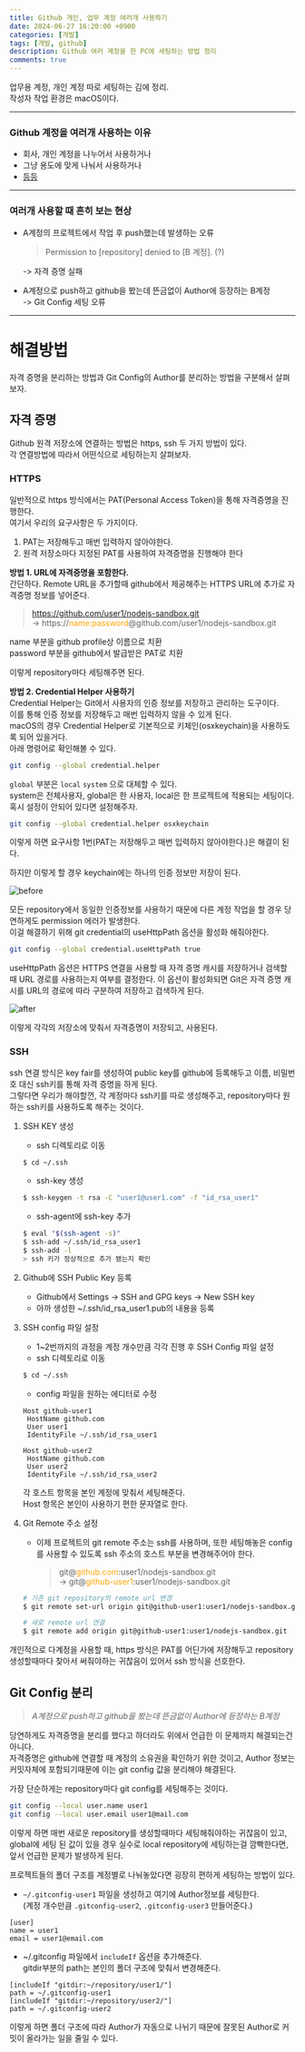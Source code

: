 ```yaml
---
title: Github 개인, 업무 계정 여러개 사용하기
date: 2024-06-27 16:20:00 +0900
categories: [개발]
tags: [개발, github]
description: Github 여러 계정을 한 PC에 세팅하는 방법 정리
comments: true
---
```


업무용 계정, 개인 계정 따로 세팅하는 김에 정리.<br/>
작성자 작업 환경은 macOS이다.

---

### Github 계정을 여러개 사용하는 이유

- 회사, 개인 계정을 나누어서 사용하거나
- 그냥 용도에 맞게 나눠서 사용하거나
- [등등](https://docs.github.com/en/account-and-profile/setting-up-and-managing-your-personal-account-on-github/managing-your-personal-account/managing-multiple-accounts#about-management-of-multiple-accounts)

---

### 여러개 사용할 때 흔히 보는 현상

- A계정의 프로젝트에서 작업 후 push했는데 발생하는 오류

  > Permission to [repository] denied to [B 계정]. (?)

  -> 자격 증명 실패

- A계정으로 push하고 github을 봤는데 뜬금없이 Author에 등장하는 B계정<br/>
  -> Git Config 세팅 오류

---

# 해결방법

자격 증명을 분리하는 방법과 Git Config의 Author를 분리하는 방법을 구분해서 살펴보자.

## 자격 증명

Github 원격 저장소에 연결하는 방법은 https, ssh 두 가지 방법이 있다.<br/>
각 연결방법에 따라서 어떤식으로 세팅하는지 살펴보자.

### HTTPS

일반적으로 https 방식에서는 PAT(Personal Access Token)을 통해 자격증명을 진행한다.<br/>
여기서 우리의 요구사항은 두 가지이다.

1. PAT는 저장해두고 매번 입력하지 않아야한다.
2. 원격 저장소마다 지정된 PAT를 사용하여 자격증명을 진행해야 한다

**방법 1. URL에 자격증명을 포함한다.**<br/>
간단하다. Remote URL을 추가할때 github에서 제공해주는 HTTPS URL에 추가로 자격증명 정보를 넣어준다.

> https://github.com/user1/nodejs-sandbox.git<br/>
> -> https://<span style="color:orange">name:password</span>@github.com/user1/nodejs-sandbox.git

name 부분을 github profile상 이름으로 치환<br/>
password 부분을 github에서 발급받은 PAT로 치환

이렇게 repository마다 세팅해주면 된다.

**방법 2. Credential Helper 사용하기**<br/>
Credential Helper는 Git에서 사용자의 인증 정보를 저장하고 관리하는 도구이다.<br/>
이를 통해 인증 정보를 저장해두고 매번 입력하지 않을 수 있게 된다.<br/>
macOS의 경우 Credential Helper로 기본적으로 키체인(osxkeychain)을 사용하도록 되어 있을거다.<br/>
아래 명령어로 확인해볼 수 있다.

```bash
git config --global credential.helper
```

`global` 부분은 `local` `system` 으로 대체할 수 있다.<br/>
system은 전체사용자, global은 한 사용자, local은 한 프로젝트에 적용되는 세팅이다.<br/>
혹시 설정이 안되어 있다면 설정해주자.

```bash
git config --global credential.helper osxkeychain
```

이렇게 하면 요구사항 1번(PAT는 저장해두고 매번 입력하지 않아야한다.)은 해결이 된다.

하지만 이렇게 할 경우 keychain에는 하나의 인증 정보만 저장이 된다.

![before](/assets/post/2024-06-27/keychain-before.png)

모든 repository에서 동일한 인증정보를 사용하기 때문에 다른 계정 작업을 할 경우 당연하게도 permission 에러가 발생한다.<br/>
이걸 해결하기 위해 git credential의 useHttpPath 옵션을 활성화 해줘야한다.

```bash
git config --global credential.useHttpPath true
```

useHttpPath 옵션은 HTTPS 연결을 사용할 때 자격 증명 캐시를 저장하거나 검색할 때 URL 경로를 사용하는지 여부를 결정한다. 이 옵션이 활성화되면 Git은 자격 증명 캐시를 URL의 경로에 따라 구분하여 저장하고 검색하게 된다.

![after](/assets/post/2024-06-27/keychain-after.png)

이렇게 각각의 저장소에 맞춰서 자격증명이 저장되고, 사용된다.

### SSH

ssh 연결 방식은 key fair를 생성하여 public key를 github에 등록해두고 이름, 비밀번호 대신 ssh키를 통해 자격 증명을 하게 된다.<br/>
그렇다면 우리가 해야할껀, 각 계정마다 ssh키를 따로 생성해주고, repository마다 원하는 ssh키를 사용하도록 해주는 것이다.

1. SSH KEY 생성

   - ssh 디렉토리로 이동

   ```bash
   $ cd ~/.ssh
   ```

   - ssh-key 생성

   ```bash
   $ ssh-keygen -t rsa -C "user1@user1.com" -f "id_rsa_user1"
   ```

   - ssh-agent에 ssh-key 추가

   ```bash
   $ eval "$(ssh-agent -s)"
   $ ssh-add ~/.ssh/id_rsa_user1
   $ ssh-add -l
   > ssh 키가 정상적으로 추가 됐는지 확인
   ```

2. Github에 SSH Public Key 등록
   - Github에서 Settings -> SSH and GPG keys -> New SSH key
   - 아까 생성한 ~/.ssh/id_rsa_user1.pub의 내용을 등록
3. SSH config 파일 설정

   - 1~2번까지의 과정을 계정 개수만큼 각각 진행 후 SSH Config 파일 설정
   - ssh 디렉토리로 이동

   ```bash
   $ cd ~/.ssh
   ```

   - config 파일을 원하는 에디터로 수정

   ```
   Host github-user1
    HostName github.com
    User user1
    IdentityFile ~/.ssh/id_rsa_user1

   Host github-user2
    HostName github.com
    User user2
    IdentityFile ~/.ssh/id_rsa_user2
   ```

   각 호스트 항목을 본인 계정에 맞춰서 세팅해준다.<br/>
   Host 항목은 본인이 사용하기 편한 문자열로 한다.

4. Git Remote 주소 설정

   - 이제 프로젝트의 git remote 주소는 ssh를 사용하며, 또한 세팅해놓은 config를 사용할 수 있도록 ssh 주소의 호스트 부분을 변경해주어야 한다.
     > git@<span style="color:orange">github.com</span>:user1/nodejs-sandbox.git<br/>
     > -> git@<span style="color:orange">github-user1</span>:user1/nodejs-sandbox.git

   ```bash
   # 기존 git repository의 remote url 변경
   $ git remote set-url origin git@github-user1:user1/nodejs-sandbox.git

   # 새로 remote url 연결
   $ git remote add origin git@github-user1:user1/nodejs-sandbox.git
   ```

개인적으로 다계정을 사용할 때, https 방식은 PAT를 어딘가에 저장해두고 repository 생성할때마다 찾아서 써줘야하는 귀찮음이 있어서 ssh 방식을 선호한다.

## Git Config 분리

> _A계정으로 push하고 github을 봤는데 뜬금없이 Author에 등장하는 B계정_

당연하게도 자격증명을 분리를 했다고 하더라도 위에서 언급한 이 문제까지 해결되는건 아니다.<br/>
자격증명은 github에 연결할 때 계정의 소유권을 확인하기 위한 것이고, Author 정보는 커밋자체에 포함되기때문에 이는 git config 값을 분리해야 해결된다.

가장 단순하게는 repository마다 git config를 세팅해주는 것이다.

```bash
git config --local user.name user1
git config --local user.email user1@mail.com
```

이렇게 하면 매번 새로운 repository를 생성할때마다 세팅해줘야하는 귀찮음이 있고, global에 세팅 된 값이 있을 경우 실수로 local repository에 세팅하는걸 깜빡한다면, 앞서 언급한 문제가 발생하게 된다.

프로젝트들의 폴더 구조를 계정별로 나눠놓았다면 굉장히 편하게 세팅하는 방법이 있다.

- `~/.gitconfig-user1` 파일을 생성하고 여기에 Author정보를 세팅한다.<br/>
  (계정 개수만큼 `.gitconfig-user2`, `.gitconfig-user3` 만들어준다.)

```
[user]
name = user1
email = user1@email.com
```

- ~/.gitconfig 파일에서 `includeIf` 옵션을 추가해준다.<br/>
  gitdir부분의 path는 본인의 폴더 구조에 맞춰서 변경해준다.

```
[includeIf "gitdir:~/repository/user1/"]
path = ~/.gitconfig-user1
[includeIf "gitdir:~/repository/user2/"]
path = ~/.gitconfig-user2
```

이렇게 하면 폴더 구조에 따라 Author가 자동으로 나뉘기 때문에 잘못된 Author로 커밋이 올라가는 일을 줄일 수 있다.
